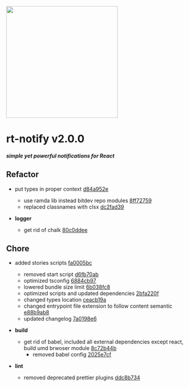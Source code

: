 <img width="300px" src="https://cdn1.iconfinder.com/data/icons/just-for-fun/64/__notification_messege_alarm-512.png" />

# rt-notify  v2.0.0  


##### _simple yet powerful notifications for React_


## Refactor
  - put types in proper context [d84a952e](https://github.com/glebcha/rt-notify/commit/d84a952e9c87c6df75e986b5952720ba343ee6a2) 
    - use ramda lib instead bitdev repo modules [8ff72759](https://github.com/glebcha/rt-notify/commit/8ff72759208eef767ebe1d592fb5665ea61d91c4) 
    - replaced classnames with clsx [dc2fad39](https://github.com/glebcha/rt-notify/commit/dc2fad39276474c1e008c565172fc5414685b9ab) 
  
  - **logger**
    - get rid of chalk [80c0ddee](https://github.com/glebcha/rt-notify/commit/80c0ddee59aeb5b099d6385d08398cdbf8b6dd97) 
  



## Chore
  - added stories scripts [fa0005bc](https://github.com/glebcha/rt-notify/commit/fa0005bc25b069179e2269bba2d1d0632cf868df) 
    - removed start script [d6fb70ab](https://github.com/glebcha/rt-notify/commit/d6fb70ab40163eba4276c1cdd348d19f32e9565b) 
    - optimized tsconfig [6884cb97](https://github.com/glebcha/rt-notify/commit/6884cb9730d698388ceb09048dd369571f435d75) 
    - lowered bundle size limit [6b038fc8](https://github.com/glebcha/rt-notify/commit/6b038fc832b04982c2f77f5adb72a74c6a0119fc) 
    - optimized scripts and updated dependencies [2bfa220f](https://github.com/glebcha/rt-notify/commit/2bfa220ffc7124dff845678840b7e7e7be3b297a) 
    - changed types location [ceacb19a](https://github.com/glebcha/rt-notify/commit/ceacb19a334062fe25aeaf2688ec0df580f17d70) 
    - changed entrypoint file extension to follow content semantic [e88b9ab8](https://github.com/glebcha/rt-notify/commit/e88b9ab8517a31b2e7776e2e117078db26336121) 
    - updated changelog [7a0198e6](https://github.com/glebcha/rt-notify/commit/7a0198e65b26748db3619ee241bb365b0f81ed09) 
  
  - **build**
    - get rid of babel, included all external dependencies except react, build umd brwoser module [8c72b44b](https://github.com/glebcha/rt-notify/commit/8c72b44bf533c0f341da216afd0994f0ee0f7f6f) 
      - removed babel config [2025e7cf](https://github.com/glebcha/rt-notify/commit/2025e7cf75b121eb6624a7dc5f142c9e9f1906ec) 
  
  - **lint**
    - removed deprecated prettier plugins [ddc8b734](https://github.com/glebcha/rt-notify/commit/ddc8b7348532e37e4bdacc401a2beabfb56added) 
  



